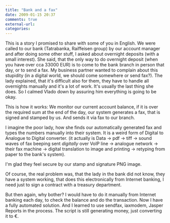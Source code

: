 ```yaml
---
title: "Bank and a fax"
date: 2009-01-15 20:37
comments: true
external-url:
categories:
---
```

This is a story I promised to share with some of you in English. We were called to our bank (Tatrabanka, Raiffeisen group) by our account manager and after doing some other stuff, I asked about overnight deposits (with a small interest). She said, that the only way to do overnight deposit (when you have over cca 33000 EUR) is to come to the bank branch in person that day, or to send a fax. My business partner wanted to complain about this stupidity (in a digital world, we should come somewhere or send fax?). The lady explained, that it's difficult also for them, they have to handle all overnights manually and it's a lot of work. It's usually the last thing she does. So I calmed Vlado down by assuring him everything is going to be okay.  
  
This is how it works: We monitor our current account balance, if it is over the required sum at the end of the day, our system generates a fax, that is signed and stamped by us. And sends it via fax to our branch.  
  
I imagine the poor lady, how she finds our automatically generated fax and types the numbers manually into their system. It is a weird form of Digital to Analogue to Digital converter. (it actually is Data -&gt; pdf -&gt; tiff -&gt; sound waves of fax beeping sent _digitally_ over VoIP line -&gt; analogue network -&gt; their fax machine -&gt; digital translation to image and printing -&gt; retyping from paper to the bank's system).  
  
I'm glad they feel secure by our stamp and signature PNG image.  
  
Of course, the real problem was, that the lady in the bank did not know, they have a system working, that does this electronically from Internet banking, I need just to sign a contract with a treasury department.  
  
But then again, why bother? I would have to do it manually from Internet banking each day, to check the balance and do the transaction. Now I have a fully automated solution. And I learned to use sendfax, iaxmodem, Jasper Reports in the process. The script is still generating money, just converting it to €.
